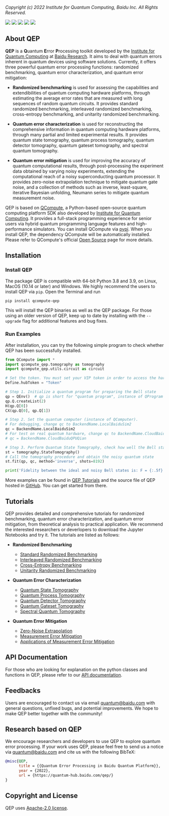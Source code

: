 *Copyright (c) 2022 Institute for Quantum Computing, Baidu Inc. All Rights Reserved.*

![](https://img.shields.io/badge/release-v1.0.0-blue)
[![](https://img.shields.io/badge/docs-API-blue)](https://quantum-hub.baidu.com/docs/qep/)
[![](https://img.shields.io/badge/Python-3.8+-green)](https://www.python.org/)
![](https://img.shields.io/badge/OS-MacOS%20|%20Windows%20|%20Linux-green)
[![](https://img.shields.io/badge/license-Apache%202.0-orange)](https://github.com/baidu/QCompute/blob/master/LICENSE)

## About QEP

**QEP** is a **Q**uantum **E**rror **P**rocessing toolkit developed by the [Institute for Quantum Computing](https://quantum.baidu.com) at [Baidu Research](http://research.baidu.com). It aims to deal with quantum errors inherent in quantum devices using software solutions. Currently, it offers three powerful quantum error processing functions: randomized benchmarking, quantum error characterization, and quantum error mitigation:

+ **Randomized benchmarking** is used for assessing the capabilities and extendibilities of quantum computing hardware platforms, through estimating the average error rates that are measured with long sequences of random quantum circuits. It provides standard randomized benchmarking, interleaved randomized benchmarking, cross-entropy benchmarking, and unitarity randomized benchmarking.

+ **Quantum error characterization** is used for reconstructing the comprehensive information in quantum computing hardware platforms, through many partial and limited experimental results. It provides quantum state tomography, quantum process tomography, quantum detector tomography, quantum gateset tomography, and spectral quantum tomography.

+ **Quantum error mitigation** is used for improving the accuracy of quantum computational results, through post-processing the experiment data obtained by varying noisy experiments, extending the computational reach of a noisy superconducting quantum processor. It provides zero-noise extrapolation technique to mitigate quantum gate noise, and a collection of methods such as inverse, least-square, iterative Bayesian unfolding, Neumann series to mitigate quantum measurement noise.

QEP is based on [QCompute](https://quantum-hub.baidu.com/opensource), a Python-based open-source quantum computing platform SDK also developed by [Institute for Quantum Computing](https://quantum.baidu.com). It provides a full-stack programming experience for senior users via hybrid quantum programming language features and high-performance simulators. You can install QCompute via [pypi](https://pypi.org/project/qcompute/). When you install QEP, the dependency QCompute will be automatically installed. Please refer to QCompute's official [Open Source](https://quantum-hub.baidu.com/opensource) page for more details.

## Installation

### Install QEP

The package QEP is compatible with 64-bit Python 3.8 and 3.9, on Linux, MacOS (10.14 or later) and Windows. We highly recommend the users to install QEP via `pip`. Open the Terminal and run

```bash
pip install qcompute-qep
```

This will install the QEP binaries as well as the QEP package. For those using an older version of QEP, keep up to date by installing with the `--upgrade` flag for additional features and bug fixes.

### Run Examples

After installation, you can try the following simple program to check whether QEP has been successfully installed.

```python
from QCompute import *
import qcompute_qep.tomography as tomography
import qcompute_qep.utils.circuit as circuit

# Set the token. You must set your VIP token in order to access the hardware
Define.hubToken = "Token"

# Step 1. Initialize a quantum program for preparing the Bell state
qp = QEnv()  # qp is short for "quantum program", instance of QProgram
qp.Q.createList(2)
H(qp.Q[0])
CX(qp.Q[0], qp.Q[1])

# Step 2. Set the quantum computer (instance of QComputer).
# For debugging, change qc to BackendName.LocalBaiduSim2
qc = BackendName.LocalBaiduSim2
# For test on real quantum hardware, change qc to BackendName.CloudBaiduQPUQian
# qc = BackendName.CloudBaiduQPUQian

# Step 3. Perform Quantum State Tomography, check how well the Bell state is prepared.
st = tomography.StateTomography()
# Call the tomography procedure and obtain the noisy quantum state
st.fit(qp, qc, method='inverse', shots=8192)

print('Fidelity between the ideal and noisy Bell states is: F = {:.5f}'.format(st.fidelity))
```

More examples can be found in [QEP Tutorials](https://quantum-hub.baidu.com/qep/)
and the source file of QEP hosted in [GitHub](https://github.com/baidu/QCompute/tree/master/Extensions/QuantumErrorProcessing/).
You can get started from there.

## Tutorials

QEP provides detailed and comprehensive tutorials for randomized benchmarking, quantum error characterization, and quantum error mitigation, from theoretical analysis to practical application. We recommend the interested researchers or deverlopers to download the Jupyter Notebooks and try it. The tutorials are listed as follows:

+ **Randomized Benchmarking**

  + [Standard Randomized Benchmarking](https://quantum-hub.baidu.com/qep/tutorial-standardrb)
  + [Interleaved Randomized Benchmarking](https://quantum-hub.baidu.com/qep/tutorial-interleavedrb)
  + [Cross-Entropy Benchmarking](https://quantum-hub.baidu.com/qep/tutorial-xeb)
  + [Unitarity Randomized Benchmarking](https://quantum-hub.baidu.com/qep/tutorial-unitarityrb)

+ **Quantum Error Characterization**

  + [Quantum State Tomography](https://quantum-hub.baidu.com/qep/tutorial-qst)
  + [Quantum Process Tomography](https://quantum-hub.baidu.com/qep/tutorial-qpt)
  + [Quantum Detector Tomography](https://quantum-hub.baidu.com/qep/tutorial-qdt)
  + [Quantum Gateset Tomography](https://quantum-hub.baidu.com/qep/tutorial-gst)
  + [Spectral Quantum Tomography](https://quantum-hub.baidu.com/qep/tutorial-sqt)

+ **Quantum Error Mitigation**

  + [Zero-Noise Extrapolation](https://quantum-hub.baidu.com/qep/tutorial-zne)
  + [Measurement Error Mitigation](https://quantum-hub.baidu.com/qep/tutorial-mem)
  + [Applications of Measurement Error Mitigation](https://quantum-hub.baidu.com/qep/tutorial-mem-applications)

## API Documentation

For those who are looking for explanation on the python classes and functions in QEP, please refer to our [API documentation](https://quantum-hub.baidu.com/docs/qep/).

## Feedbacks

Users are encouraged to contact us via email quantum@baidu.com with general questions, unfixed bugs, and potential improvements. We hope to make QEP better together with the community!

## Research based on QEP

We encourage researchers and developers to use QEP to explore quantum error processing. If your work uses QEP, please feel free to send us a notice via quantum@baidu.com and cite us with the following BibTeX:

```BibTex
@misc{QEP,
      title = {{Quantum Error Processing in Baidu Quantum Platform}},
      year = {2022},
      url = {https://quantum-hub.baidu.com/qep/}
}
```

## Copyright and License

QEP uses [Apache-2.0 license](https://github.com/baidu/QCompute/blob/master/LICENSE).
